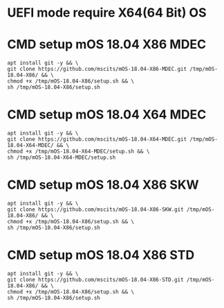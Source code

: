 # UEFI mode require X64(64 Bit) OS

# CMD setup mOS 18.04 X86 MDEC
```
apt install git -y && \
git clone https://github.com/mscits/mOS-18.04-X86-MDEC.git /tmp/mOS-18.04-X86/ && \
chmod +x /tmp/mOS-18.04-X86/setup.sh && \
sh /tmp/mOS-18.04-X86/setup.sh
```
# CMD setup mOS 18.04 X64 MDEC
```
apt install git -y && \
git clone https://github.com/mscits/mOS-18.04-X64-MDEC.git /tmp/mOS-18.04-X64-MDEC/ && \
chmod +x /tmp/mOS-18.04-X64-MDEC/setup.sh && \
sh /tmp/mOS-18.04-X64-MDEC/setup.sh
```
# CMD setup mOS 18.04 X86 SKW
```
apt install git -y && \
git clone https://github.com/mscits/mOS-18.04-X86-SKW.git /tmp/mOS-18.04-X86/ && \
chmod +x /tmp/mOS-18.04-X86/setup.sh && \
sh /tmp/mOS-18.04-X86/setup.sh
```
# CMD setup mOS 18.04 X86 STD
```
apt install git -y && \
git clone https://github.com/mscits/mOS-18.04-X86-STD.git /tmp/mOS-18.04-X86/ && \
chmod +x /tmp/mOS-18.04-X86/setup.sh && \
sh /tmp/mOS-18.04-X86/setup.sh
```